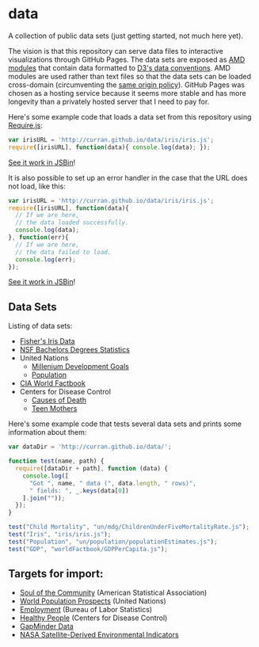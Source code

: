 data
====

A collection of public data sets (just getting started, not much here yet).

The vision is that this repository can serve data files to interactive visualizations through GitHub Pages. The data sets are exposed as [AMD modules](http://requirejs.org/docs/whyamd.html) that contain data formatted to [D3's data conventions](https://github.com/mbostock/d3/wiki/CSV). AMD modules are used rather than text files so that the data sets can be loaded cross-domain (circumventing the [same origin policy](http://en.wikipedia.org/wiki/Same-origin_policy)). GitHub Pages was chosen as a hosting service because it seems more stable and has more longevity than a privately hosted server that I need to pay for.

Here's some example code that loads a data set from this repository using [Require.js](http://requirejs.org/):

```javascript
var irisURL = 'http://curran.github.io/data/iris/iris.js';
require([irisURL], function(data){ console.log(data); });
```
[See it work in JSBin](http://jsbin.com/ayanoy/2/edit)!

It is also possible to set up an error handler in the case that the URL does not load, like this:

```javascript
var irisURL = 'http://curran.github.io/data/iris/iris.js';
require([irisURL], function(data){
  // If we are here,
  // the data loaded successfully.
  console.log(data);
}, function(err){
  // If we are here,
  // the data failed to load.
  console.log(err);
});
```
[See it work in JSBin](http://jsbin.com/ayanoy/8/edit)!

## Data Sets

Listing of data sets:
 * [Fisher's Iris Data](iris)
 * [NSF Bachelors Degrees Statistics](nsf/bachelorsDegrees)
 * United Nations
   * [Millenium Development Goals](un/mdg)
   * [Population](un/population)
 * [CIA World Factbook](worldFactbook)
 * Centers for Disease Control
   * [Causes of Death](cdc/mortality)
   * [Teen Mothers](cdc/vitalStats)

Here's some example code that tests several data sets and prints some information about them:

```javascript
var dataDir = 'http://curran.github.io/data/';

function test(name, path) {
  require([dataDir + path], function (data) {
    console.log([
      "Got ", name, " data (", data.length, " rows)",
      " fields: ", _.keys(data[0])
    ].join(""));
  });
}

test("Child Mortality", "un/mdg/ChildrenUnderFiveMortalityRate.js");
test("Iris", "iris/iris.js");
test("Population", "un/population/populationEstimates.js");
test("GDP", "worldFactbook/GDPPerCapita.js");
```

## Targets for import:

 * [Soul of the Community](http://streaming.stat.iastate.edu/dataexpo/2013/) (American Statistical Association)
 * [World Population Prospects](http://esa.un.org/wpp/Excel-Data/population.htm) (United Nations)
 * [Employment](http://www.bls.gov/data/) (Bureau of Labor Statistics)
 * [Healthy People](http://visualizing.org/datasets/healthy-people-2010) (Centers for Disease Control)
 * [GapMinder Data](http://www.gapminder.org/data/)
 * [NASA Satellite-Derived Environmental Indicators](http://sedac.ciesin.columbia.edu/data/collection/sdei)
